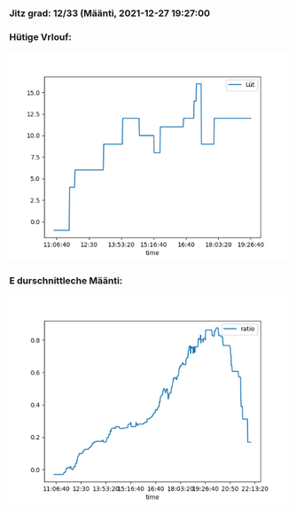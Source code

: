 ### Jitz grad: 12/33 (Määnti, 2021-12-27 19:27:00

### Hütige Vrlouf:
![Graph](Today.png)

### E durschnittleche Määnti:
![Graph](Määnti.png)